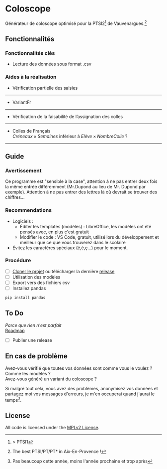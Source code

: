 # Coloscope

Générateur de coloscope optimisé pour la PTSI2[^1] de Vauvenargues.[^2]

## Fonctionnalités

### Fonctionnalités clés

* Lecture des données sous format .csv

### Aides à la réalisation

* Vérification partielle des saisies

***

* VariantFr

***

* Vérification de la faisabilité de l’assignation des colles

***

* Colles de Français  
$Créneaux \times Semaines$ inférieur à $Elève \times NombreColle$ ?

***

## Guide

### Avertissement

Ce programme est "sensible à la case", attention à ne pas entrer deux fois la même entrée différemment (Mr.Dupond au lieu de Mr. Dupond par exemple). Attention à ne pas entrer des lettres là où devrait se trouver des chiffres...

### Recommendations

* Logiciels :
  * Éditer les templates (modèles) : LibreOffice, les modèles ont été pensés avec, en plus c'est gratuit
  * Modifier le code : VS Code, gratuit, utilisé lors du développement et meilleur que ce que vous trouverez dans le scolaire
* Évitez les caractères spéciaux (é,è,ç...) pour le moment.

### Procédure

* [ ] [Cloner le projet](https://docs.github.com/fr/repositories/creating-and-managing-repositories/cloning-a-repository) ou télécharger la dernière [release](https://github.com/Valdr687/Coloscope/releases/)
* [ ] Utilisation des modèles
* [ ] Export vers des fichiers csv
* [ ] Installez pandas

```bash
pip install pandas
```

## To Do

*Parce que rien n'est parfait*  
[Roadmap](https://github.com/Valdr687/Coloscope/milestones)

* [ ] Publier une release

## En cas de problème

Avez-vous vérifié que toutes vos données sont comme vous le voulez ? Comme les modèles ?  
Avez-vous généré un variant du coloscope ?  

Si malgré tout cela, vous avez des problèmes, anonymisez vos données et partagez moi vos messages d'erreurs, je m'en occuperai quand j'aurai le temps[^3].

## License

All code is licensed under the [MPLv2 License](./LICENSE.md "License").

[^1]: \> PTSI1
[^2]: The best PTSI/PT/PT* in Aix-En-Provence !
[^3]: Pas beaucoup cette année, moins l'année prochaine et trop après
